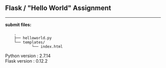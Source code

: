 ## Flask / "Hello World" Assignment

----

**submit files:**<br />

```
    .
    ├── helloworld.py
    └── templates/
            └── index.html
```

Python version : 2.7.14<br />
Flask version : 0.12.2<br />
<br />